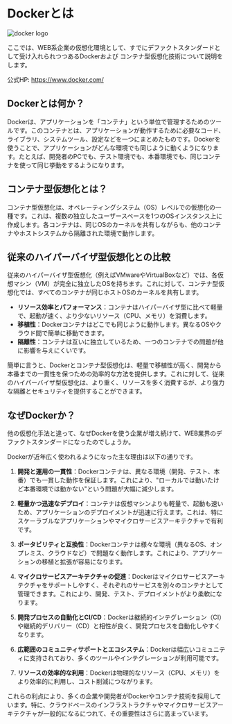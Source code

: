 # Dockerとは
![docker logo](/img/docs/docker/docker.png)

ここでは、WEB系企業の仮想化環境として、すでにデファクトスタンダードとして受け入れられつつあるDockerおよび
コンテナ型仮想化技術について説明をします。

公式HP: https://www.docker.com/

## Dockerとは何か？
Dockerは、アプリケーションを「コンテナ」という単位で管理するためのツールです。このコンテナとは、アプリケーションが動作するために必要なコード、ライブラリ、システムツール、設定などを一つにまとめたものです。Dockerを使うことで、アプリケーションがどんな環境でも同じように動くようになります。たとえば、開発者のPCでも、テスト環境でも、本番環境でも、同じコンテナを使って同じ挙動をするようになります。

## コンテナ型仮想化とは？
コンテナ型仮想化は、オペレーティングシステム（OS）レベルでの仮想化の一種です。これは、複数の独立したユーザースペースを1つのOSインスタンス上に作成します。各コンテナは、同じOSのカーネルを共有しながらも、他のコンテナやホストシステムから隔離された環境で動作します。

## 従来のハイパーバイザ型仮想化との比較
従来のハイパーバイザ型仮想化（例えばVMwareやVirtualBoxなど）では、各仮想マシン（VM）が完全に独立したOSを持ちます。これに対して、コンテナ型仮想化では、すべてのコンテナが同じホストOSのカーネルを共有します。

- **リソース効率とパフォーマンス**：コンテナはハイパーバイザ型に比べて軽量で、起動が速く、より少ないリソース（CPU、メモリ）を消費します。
- **移植性**：Dockerコンテナはどこでも同じように動作します。異なるOSやクラウド間で簡単に移動できます。
- **隔離性**：コンテナは互いに独立しているため、一つのコンテナでの問題が他に影響を与えにくいです。

簡単に言うと、Dockerとコンテナ型仮想化は、軽量で移植性が高く、開発から本番までの一貫性を保つための効率的な方法を提供します。これに対して、従来のハイパーバイザ型仮想化は、より重く、リソースを多く消費するが、より強力な隔離とセキュリティを提供することができます。

## なぜDockerか？
他の仮想化手法と違って、なぜDockerを使う企業が増え続けて、WEB業界のデファクトスタンダードになったのでしょうか。

Dockerが近年広く使われるようになった主な理由は以下の通りです。

1. **開発と運用の一貫性**：Dockerコンテナは、異なる環境（開発、テスト、本番）でも一貫した動作を保証します。これにより、"ローカルでは動いたけど本番環境では動かない"という問題が大幅に減少します。

2. **軽量かつ迅速なデプロイ**：コンテナは仮想マシンよりも軽量で、起動も速いため、アプリケーションのデプロイメントが迅速に行えます。これは、特にスケーラブルなアプリケーションやマイクロサービスアーキテクチャで有利です。

3. **ポータビリティと互換性**：Dockerコンテナは様々な環境（異なるOS、オンプレミス、クラウドなど）で問題なく動作します。これにより、アプリケーションの移植と拡張が容易になります。

4. **マイクロサービスアーキテクチャの促進**：Dockerはマイクロサービスアーキテクチャをサポートしやすく、それぞれのサービスを別々のコンテナとして管理できます。これにより、開発、テスト、デプロイメントがより柔軟になります。

5. **開発プロセスの自動化とCI/CD**：Dockerは継続的インテグレーション（CI）や継続的デリバリー（CD）と相性が良く、開発プロセスを自動化しやすくなります。

6. **広範囲のコミュニティサポートとエコシステム**：Dockerは幅広いコミュニティに支持されており、多くのツールやインテグレーションが利用可能です。

7. **リソースの効率的な利用**：Dockerは物理的なリソース（CPU、メモリ）をより効率的に利用し、コスト削減につながります。

これらの利点により、多くの企業や開発者がDockerやコンテナ技術を採用しています。特に、クラウドベースのインフラストラクチャやマイクロサービスアーキテクチャが一般的になるにつれて、その重要性はさらに高まっています。